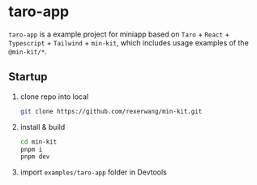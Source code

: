 # taro-app

`taro-app` is a example project for miniapp based on `Taro` + `React` + `Typescript` + `Tailwind` + `min-kit`, which includes usage examples of the `@min-kit/*`.

## Startup

1. clone repo into local
   ```sh
   git clone https://github.com/rexerwang/min-kit.git
   ```
2. install & build
   ```sh
   cd min-kit
   pnpm i
   pnpm dev
   ```
3. import `examples/taro-app` folder in Devtools
